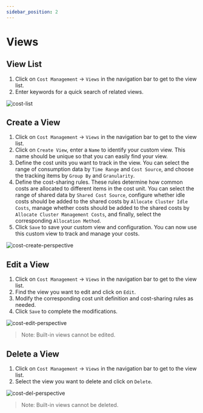 ```yaml
---
sidebar_position: 2
---
```


# Views

## View List

1. Click on `Cost Management` -> `Views` in the navigation bar to get to the view list.
2. Enter keywords for a quick search of related views.

![cost-list](/img/v0.3.0/cost/cost-list.png)

## Create a View

1. Click on `Cost Management` -> `Views` in the navigation bar to get to the view list.
2. Click on `Create View`, enter a `Name` to identify your custom view. This name should be unique so that you can easily find your view.
3. Define the cost units you want to track in the view. You can select the range of consumption data by `Time Range` and `Cost Source`, and choose the tracking items by `Group By` and `Granularity`.
4. Define the cost-sharing rules. These rules determine how common costs are allocated to different items in the cost unit. You can select the range of shared data by `Shared Cost Source`, configure whether idle costs should be added to the shared costs by `Allocate Cluster Idle Costs`, manage whether costs should be added to the shared costs by `Allocate Cluster Management Costs`, and finally, select the corresponding `Allocation Method`.
5. Click `Save` to save your custom view and configuration. You can now use this custom view to track and manage your costs.

![cost-create-perspective](/img/v0.3.0/cost/cost-perspective-create.png)

## Edit a View

1. Click on `Cost Management` -> `Views` in the navigation bar to get to the view list.
2. Find the view you want to edit and click on `Edit`.
3. Modify the corresponding cost unit definition and cost-sharing rules as needed.
4. Click `Save` to complete the modifications.

![cost-edit-perspective](/img/v0.3.0/cost/cost-perspective-edit.png)

> Note:
> Built-in views cannot be edited.

## Delete a View

1. Click on `Cost Management` -> `Views` in the navigation bar to get to the view list.
2. Select the view you want to delete and click on `Delete`.

![cost-del-perspective](/img/v0.3.0/cost/cost-perspective-del.png)

> Note:
> Built-in views cannot be deleted.